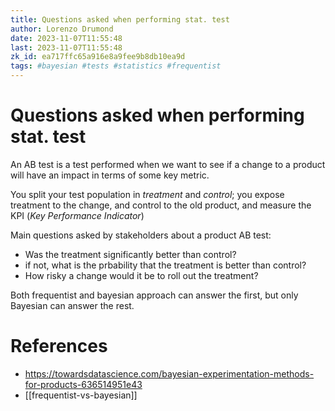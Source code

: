 ```yaml
---
title: Questions asked when performing stat. test
author: Lorenzo Drumond
date: 2023-11-07T11:55:48
last: 2023-11-07T11:55:48
zk_id: ea717ffc65a916e8a9fee9b8db10ea9d
tags: #bayesian #tests #statistics #frequentist
---
```



# Questions asked when performing stat. test
An AB test is a test performed when we want to see if
a change to a product will have an impact in terms of some key metric.

You split your test population in _treatment_ and _control_; you expose
treatment to the change, and control to the old product, and measure
the KPI (_Key Performance Indicator_)

Main questions asked by stakeholders about a product AB test:
- Was the treatment significantly better than control?
- if not, what is the prbability that the treatment is better than control?
- How risky a change would it be to roll out the treatment?

Both frequentist and bayesian approach can answer the first, but only
Bayesian can answer the rest.

# References
- https://towardsdatascience.com/bayesian-experimentation-methods-for-products-636514951e43
- [[frequentist-vs-bayesian]]
